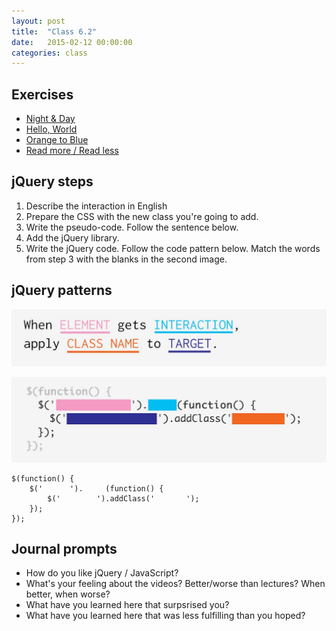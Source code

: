 ```yaml
---
layout: post
title:  "Class 6.2"
date:   2015-02-12 00:00:00
categories: class
---
```


## Exercises

* [Night & Day](http://jsbin.com/zayori/2/edit?html,css,js,output)
* [Hello, World](http://jsbin.com/gowaga/1/edit?html,css,js,output)
* [Orange to Blue](http://jsbin.com/xitefa/1/edit?html,css,js,output)
* [Read more / Read less](http://jsbin.com/qojucu/1/edit?html,css,js,output)

## jQuery steps

1. Describe the interaction in English
2. Prepare the CSS with the new class you're going to add.
3. Write the pseudo-code. Follow the sentence below.
4. Add the jQuery library.
5. Write the jQuery code. Follow the code pattern below. Match the words from step 3 with the blanks in the second image.

## jQuery patterns

![](/img/jquery-language.jpg)

![](/img/jquery-pattern.jpg)

```
$(function() {
    $('      ').     (function() {
        $('        ').addClass('       ');
    });
});
```

## Journal prompts

* How do you like jQuery / JavaScript?
* What's your feeling about the videos? Better/worse than lectures? When better, when worse?
* What have you learned here that surpsrised you?
* What have you learned here that was less fulfilling than you hoped?
